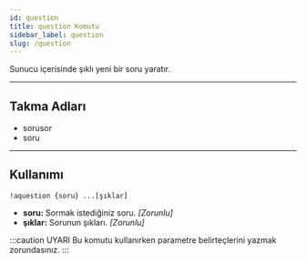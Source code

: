 ```yaml
---
id: question
title: question Komutu
sidebar_label: question
slug: /question
---
```

Sunucu içerisinde şıklı yeni bir soru yaratır.

---

## Takma Adları

- sorusor
- soru

---

## Kullanımı

`!aquestion {soru} ...[şıklar]`

- **soru:** Sormak istediğiniz soru. *[Zorunlu]*
- **şıklar:** Sorunun şıkları. *[Zorunlu]*

:::caution UYARI
Bu komutu kullanırken parametre belirteçlerini yazmak zorundasınız. 
:::